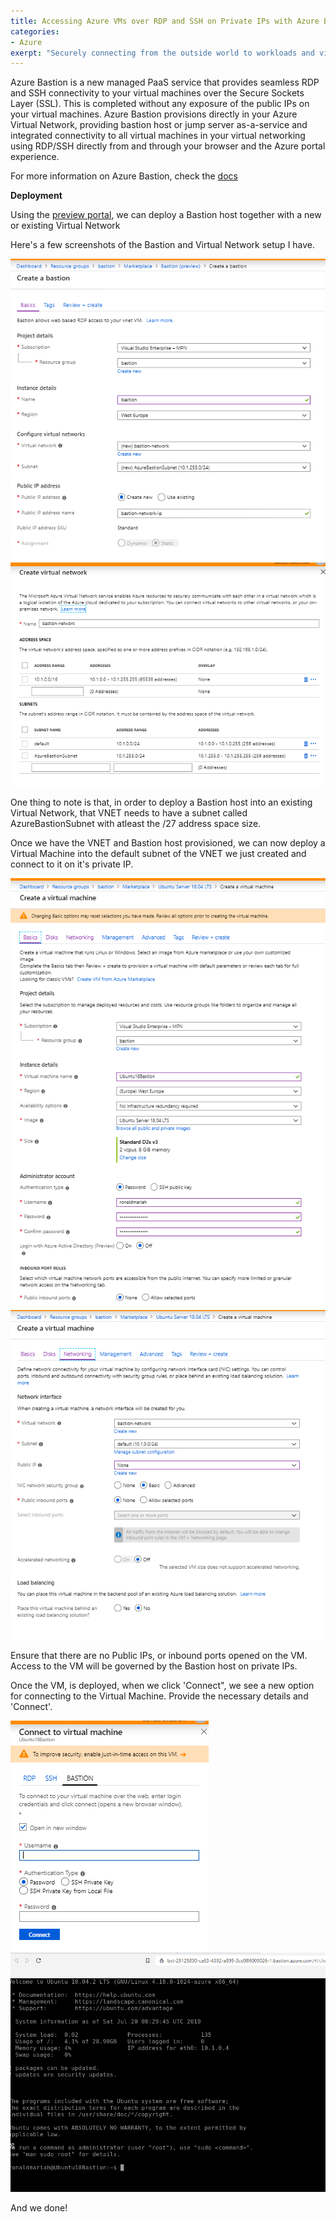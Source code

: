 ```yaml
---
title: Accessing Azure VMs over RDP and SSH on Private IPs with Azure Bastion Preview
categories:
- Azure
exerpt: "Securely connecting from the outside world to workloads and virtual machines on private networks can be challenging. Here's how Azure Bastion can help!"
---
```


Azure Bastion is a new managed PaaS service that provides seamless RDP and SSH connectivity to your virtual machines over the Secure Sockets Layer (SSL). This is completed without any exposure of the public IPs on your virtual machines. Azure Bastion provisions directly in your Azure Virtual Network, providing bastion host or jump server as-a-service and integrated connectivity to all virtual machines in your virtual networking using RDP/SSH directly from and through your browser and the Azure portal experience. 

For more information on Azure Bastion, check the [docs](https://azure.microsoft.com/en-us/services/azure-bastion/)

**Deployment**

Using the [preview portal](https://aka.ms/BastionHost), we can deploy a Bastion host together with a new or existing Virtual Network

Here's a few screenshots of the Bastion and Virtual Network setup I have.

<img src="https://github.com/RonaldMariah/ronaldmariah.github.io/raw/master/assets/azure-bastion-preview/bastion-create.png" />

<img src="https://github.com/RonaldMariah/ronaldmariah.github.io/raw/master/assets/azure-bastion-preview/bastion-vnet-create.png" />

One thing to note is that, in order to deploy a Bastion host into an existing Virtual Network, that VNET needs to have a subnet called AzureBastionSubnet with atleast the /27 address space size.

Once we have the VNET and Bastion host provisioned, we can now deploy a Virtual Machine into the default subnet of the VNET we just created and connect to it on it's private IP.

<img src="https://github.com/RonaldMariah/ronaldmariah.github.io/raw/master/assets/azure-bastion-preview/create-vm-bastion.png" />

<img src="https://github.com/RonaldMariah/ronaldmariah.github.io/raw/master/assets/azure-bastion-preview/create-vm-networking.png" />

Ensure that there are no Public IPs, or inbound ports opened on the VM. Access to the VM will be governed by the Bastion host on private IPs.

Once the VM, is deployed, when we click 'Connect", we see a new option for connecting to the Virtual Machine. Provide the necessary details and 'Connect'.

<img src="https://github.com/RonaldMariah/ronaldmariah.github.io/raw/master/assets/azure-bastion-preview/portal-connect.png" />

<img src="https://github.com/RonaldMariah/ronaldmariah.github.io/raw/master/assets/azure-bastion-preview/ssh-portal-bastion.png" />

And we done!